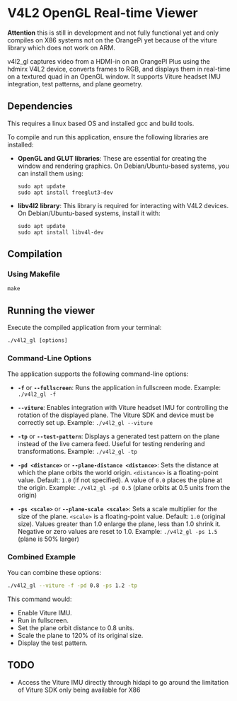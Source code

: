 # V4L2 OpenGL Real-time Viewer

**Attention** this is still in development and not fully functional yet and only compiles on X86 systems not on the OrangePi yet because of the viture library which does not work on ARM.

v4l2_gl captures video from a HDMI-in on an OrangePI Plus using the hdmirx V4L2 device, converts frames to RGB, and displays them in real-time on a textured quad in an OpenGL window. It supports Viture headset IMU integration, test patterns, and plane geometry.

## Dependencies

This requires a linux based OS and installed gcc and build tools.

To compile and run this application, ensure the following libraries are installed:

-   **OpenGL and GLUT libraries**:
    These are essential for creating the window and rendering graphics. On Debian/Ubuntu-based systems, you can install them using:
    ```
    sudo apt update
    sudo apt install freeglut3-dev
    ```

-   **libv4l2 library**:
    This library is required for interacting with V4L2 devices. On Debian/Ubuntu-based systems, install it with:
    ```
    sudo apt update
    sudo apt install libv4l-dev
    ```

## Compilation

### Using Makefile
```
make
```

## Running the viewer

Execute the compiled application from your terminal:
```
./v4l2_gl [options]
```

### Command-Line Options

The application supports the following command-line options:

-   **`-f`** or **`--fullscreen`**:
    Runs the application in fullscreen mode.
    Example: `./v4l2_gl -f`

-   **`--viture`**:
    Enables integration with Viture headset IMU for controlling the rotation of the displayed plane. The Viture SDK and device must be correctly set up.
    Example: `./v4l2_gl --viture`

-   **`-tp`** or **`--test-pattern`**:
    Displays a generated test pattern on the plane instead of the live camera feed. Useful for testing rendering and transformations.
    Example: `./v4l2_gl -tp`

-   **`-pd <distance>`** or **`--plane-distance <distance>`**:
    Sets the distance at which the plane orbits the world origin. `<distance>` is a floating-point value.
    Default: `1.0` (if not specified). A value of `0.0` places the plane at the origin.
    Example: `./v4l2_gl -pd 0.5` (plane orbits at 0.5 units from the origin)

-   **`-ps <scale>`** or **`--plane-scale <scale>`**:
    Sets a scale multiplier for the size of the plane. `<scale>` is a floating-point value.
    Default: `1.0` (original size). Values greater than 1.0 enlarge the plane, less than 1.0 shrink it. Negative or zero values are reset to 1.0.
    Example: `./v4l2_gl -ps 1.5` (plane is 50% larger)

### Combined Example

You can combine these options:
```bash
./v4l2_gl --viture -f -pd 0.8 -ps 1.2 -tp
```
This command would:
- Enable Viture IMU.
- Run in fullscreen.
- Set the plane orbit distance to 0.8 units.
- Scale the plane to 120% of its original size.
- Display the test pattern.


## TODO

* Access the Viture IMU directly through hidapi to go around the limitation of Viture SDK only being available for X86